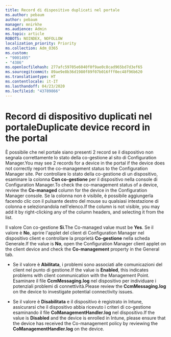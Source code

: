 ```yaml
---
title: Record di dispositivo duplicati nel portale
ms.author: pebaum
author: pebaum
manager: mnirkhe
ms.audience: Admin
ms.topic: article
ROBOTS: NOINDEX, NOFOLLOW
localization_priority: Priority
ms.collection: Adm_O365
ms.custom:
- "9001495"
- "4386"
ms.openlocfilehash: 277afc59705e6040f0f9ae0c8cad965bd7d3ef65
ms.sourcegitcommit: 89ae9e8b36d1980f89f07b016fff0ec48f96b620
ms.translationtype: HT
ms.contentlocale: it-IT
ms.lasthandoff: 04/23/2020
ms.locfileid: "43789866"
---
```

# <a name="duplicate-device-record-in-the-portal"></a><span data-ttu-id="7feaa-102">Record di dispositivo duplicati nel portale</span><span class="sxs-lookup"><span data-stu-id="7feaa-102">Duplicate device record in the portal</span></span>

<span data-ttu-id="7feaa-103">È possibile che nel portale siano presenti 2 record se il dispositivo non segnala correttamente lo stato della co-gestione al sito di Configuration Manager.</span><span class="sxs-lookup"><span data-stu-id="7feaa-103">You may see 2 records for a device in the portal if the device does not correctly report the co-management status to the Configuration Manager site.</span></span> <span data-ttu-id="7feaa-104">Per controllare lo stato della co-gestione di un dispositivo, esaminare la colonna **Con co-gestione** per il dispositivo nella console di Configuration Manager.</span><span class="sxs-lookup"><span data-stu-id="7feaa-104">To check the co-management status of a device, review the **Co-managed** column for the device in the Configuration Manager console.</span></span> <span data-ttu-id="7feaa-105">Se la colonna non è visibile, è possibile aggiungerla facendo clic con il pulsante destro del mouse su qualsiasi intestazione di colonna e selezionandola nell'elenco.</span><span class="sxs-lookup"><span data-stu-id="7feaa-105">If the column is not visible, you may add it by right-clicking any of the column headers, and selecting it from the list.</span></span>

<span data-ttu-id="7feaa-106">Il valore Con co-gestione **Sì**.</span><span class="sxs-lookup"><span data-stu-id="7feaa-106">The Co-managed value must be **Yes**.</span></span> <span data-ttu-id="7feaa-107">Se il valore è **No**, aprire l'applet del client di Configuration Manager nel dispositivo client e controllare la proprietà **Co-gestione** nella scheda Generale.</span><span class="sxs-lookup"><span data-stu-id="7feaa-107">If the value is **No**, open the Configuration Manager client applet on the client device and check the **Co-management** property in the General tab.</span></span>

- <span data-ttu-id="7feaa-108">Se il valore è **Abilitata**, i problemi sono associati alle comunicazioni del client nel punto di gestione.</span><span class="sxs-lookup"><span data-stu-id="7feaa-108">If the value is **Enabled**, this indicates problems with client communication with the Management Point.</span></span> <span data-ttu-id="7feaa-109">Esaminare il file **CcmMessaging.log** nel dispositivo per individuare i potenziali problemi di connettività.</span><span class="sxs-lookup"><span data-stu-id="7feaa-109">Please review the **CcmMessaging.log** on the device to investigate potential connectivity issues.</span></span>

- <span data-ttu-id="7feaa-110">Se il valore è **Disabilitata** e il dispositivo è registrato in Intune, assicurarsi che il dispositivo abbia ricevuto i criteri di co-gestione esaminando il file **CoManagementHandler.log** nel dispositivo.</span><span class="sxs-lookup"><span data-stu-id="7feaa-110">If the value is **Disabled** and the device is enrolled in Intune, please ensure that the device has received the Co-management policy by reviewing the **CoManagementHandler.log** on the device.</span></span>
